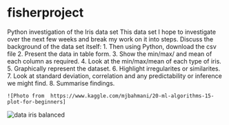 # fisherproject
Python investigation of the Iris data set
This data set I hope to investigate over the next few weeks and break my work on it into steps.
Discuss the background of the data set itself:
    1.  Then using Python, download the csv file
    2.  Present the data in table form.
    3.  Show the min/max/ and mean of each column as required.
    4.  Look at the min/max/mean of each type of iris.
    5.  Graphically represent the dataset.
    6.  Highlight irregularites or similarites.
    7.  Look at standard deviation, correlation and any predictability or inference we might find.
    8.  Summarise findings.
    
    ![Photo from  https://www.kaggle.com/mjbahmani/20-ml-algorithms-15-plot-for-beginners]

![data iris balanced](https://user-images.githubusercontent.com/47123224/56813531-0ea8a700-6835-11e9-99fb-6d059148886d.png)
